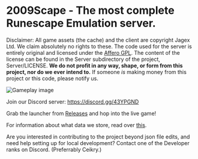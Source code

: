 # 2009Scape - The most complete Runescape Emulation server. 
Disclaimer: All game assets (the cache) and the client are copyright Jagex Ltd. We claim absolutely no rights to these. The code used for the server is entirely original and licensed under the [Affero GPL](https://www.gnu.org/licenses/agpl-3.0.en.html). The content of the license can be found in the Server subdirectory of the project, Server/LICENSE. **We do not profit in any way, shape, or form from this project, nor do we ever intend to.** If someone *is* making money from this project or this code, please notify us.

![Gameplay image](https://i.imgur.com/31b6KpU.png)

Join our Discord server: https://discord.gg/43YPGND

Grab the launcher from [Releases](https://github.com/2009scape/2009scape/releases) and hop into the live game!

For information about what data we store, read over [this](https://github.com/2009scape/2009Scape/wiki/Information-We-Store).

Are you interested in contributing to the project beyond json file edits, and need help setting up for local development? Contact one of the Developer ranks on Discord. (Preferrably Ceikry.)

